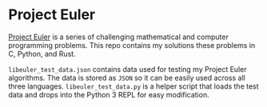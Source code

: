 # Project Euler #

[Project Euler](https://projecteuler.net/) is a series of challenging mathematical and computer programming problems. This repo contains my solutions these problems in C, Python, and Rust.

`libeuler_test_data.json` contains data used for testing my Project Euler algorithms. The data is stored as `JSON` so it can be easily used across all three languages. `libeuler_test_data.py` is a helper script that loads the test data and drops into the Python 3 REPL for easy modification.

